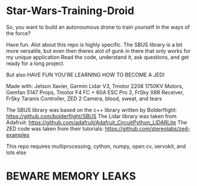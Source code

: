 # Star-Wars-Training-Droid

So, you want to build an autonoumous drone to train yourself in the ways of the force?

Have fun. Alot about this repo is highly specific. The SBUS library is a bit more versatile, but even then theres alot of gunk in there that only works for my unique application
Read the code, understand it, ask questions, and get ready for a long project. 

But also HAVE FUN YOU'RE LEARNING HOW TO BECOME A JEDI

Made with:
Jetson Xavier,
Garmin Lidar V3,
Tmotor 2208 1750KV Motors,
Gemfan 5147 Props,
Tmotor F4 FC + 60A ESC Pro 2, 
FrSky X8R Receiver,
FrSky Taranis Controller,
ZED 2 Camera,
blood, sweat, and tears


The SBUS library was based on the c++ library written by Bolderflight: https://github.com/bolderflight/SBUS
The Lidar library was taken from Adafruit: https://github.com/adafruit/Adafruit_CircuitPython_LIDARLite
The ZED code was taken from their tutorials: https://github.com/stereolabs/zed-examples

This repo requires multiprocessing, cython, numpy, open cv, servokit, and lots else

# BEWARE MEMORY LEAKS
